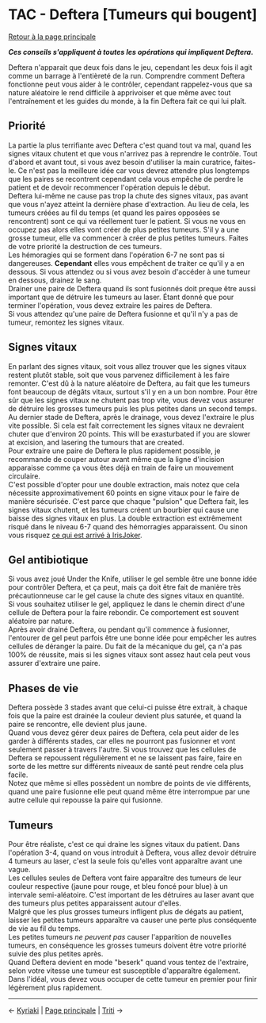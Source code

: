 
# TAC - Deftera [Tumeurs qui bougent]

[Retour à la page principale](../../index/fr/index.md)

***Ces conseils s'appliquent à toutes les opérations qui impliquent Deftera.*** <br>

Deftera n'apparait que deux fois dans le jeu, cependant les deux fois il agit comme un barrage à l'entièreté de la run. Comprendre comment Deftera fonctionne peut vous aider à le contrôler, cependant rappelez-vous que sa nature aléatoire le rend difficile à apprivoiser et que même avec tout l'entraînement et les guides du monde, à la fin Deftera fait ce qui lui plaît. <br>

## Priorité

La partie la plus terrifiante avec Deftera c'est quand tout va mal, quand les signes vitaux chutent et que vous n'arrivez pas à reprendre le contrôle. Tout d'abord et avant tout, si vous avez besoin d'utiliser la main curatrice, faites-le. Ce n'est pas la meilleure idée car vous devrez attendre plus longtemps que les paires se recontrent cependant cela vous empêche de perdre le patient et de devoir recommencer l'opération depuis le début. <br>
Deftera lui-même ne cause pas trop la chute des signes vitaux, pas avant que vous n'ayez atteint la dernière phase d'extraction. Au lieu de cela, les tumeurs créées au fil du temps (et quand les paires opposées se rencontrent) sont ce qui va réellement tuer le patient. Si vous ne vous en occupez pas alors elles vont créer de plus petites tumeurs. S'il y a une grosse tumeur, elle va commencer à créer de plus petites tumeurs. Faites de votre priorité la destruction de ces tumeurs. <br>
Les hémoragies qui se forment dans l'opération 6-7 ne sont pas si dangereuses. **Cependant** elles vous empêchent de traiter ce qu'il y a en dessous. Si vous attendez ou si vous avez besoin d'accéder à une tumeur en dessous, drainez le sang. <br>
Drainer une paire de Deftera quand ils sont fusionnés doit preque être aussi important que de détruire les tumeurs au laser. Étant donné que pour terminer l'opération, vous devez extraire les paires de Deftera.<br>
Si vous attendez qu'une paire de Deftera fusionne et qu'il n'y a pas de tumeur, remontez les signes vitaux. <br>

## Signes vitaux

En parlant des signes vitaux, soit vous allez trouver que les signes vitaux restent plutôt stable, soit que vous parvenez difficilement à les faire remonter. C'est dû à la nature aléatoire de Deftera, au fait que les tumeurs font beaucoup de dégâts vitaux, surtout s'il y en a un bon nombre. Pour être sûr que les signes vitaux ne chutent pas trop vite, vous devez vous assurer de détruire les grosses tumeurs puis les plus petites dans un second temps. <br>
Au dernier stade de Deftera, après le drainage, vous devez l'extraire le plus vite possible. Si cela est fait correctement les signes vitaux ne devraient chuter que d'environ 20 points. This will be exasturbated if you are slower at excision, and lasering the tumours that are created. <br>
Pour extraire une paire de Deftera le plus rapidement possible, je recommande de couper autour avant même que la ligne d'incision apparaisse comme ça vous êtes déjà en train de faire un mouvement circulaire. <br>
C'est possible d'opter pour une double extraction, mais notez que cela nécessite approximativement 60 points en signe vitaux pour le faire de manière sécurisée. C'est parce que chaque "pulsion" que Deftera fait, les signes vitaux chutent, et les tumeurs créent un bourbier qui cause une baisse des signes vitaux en plus. La double extraction est extrêmement risqué dans le niveau 6-7 quand des hémorragies apparaissent. Ou sinon vous risquez [ce qui est arrivé à IrisJoker](https://www.youtube.com/watch?v=RlSR_997Kc0). <br>

## Gel antibiotique

Si vous avez joué Under the Knife, utiliser le gel semble être une bonne idée pour contrôler Deftera, et ça peut, mais ça doit être fait de manière très précautionneuse car le gel cause la chute des signes vitaux en quantité. <br>
Si vous souhaitez utiliser le gel, appliquez le dans le chemin direct d'une cellule de Deftera pour la faire rebondir. Ce comportement est souvent aléatoire par nature. <br>
Après avoir drainé Deftera, ou pendant qu'il commence à fusionner, l'entourer de gel peut parfois être une bonne idée pour empêcher les autres cellules de déranger la paire. Du fait de la mécanique du gel, ça n'a pas 100% de réussite, mais si les signes vitaux sont assez haut cela peut vous assurer d'extraire une paire. <br>

## Phases de vie

Deftera possède 3 stades avant que celui-ci puisse être extrait, à chaque fois que la paire est drainée la couleur devient plus saturée, et quand la paire se rencontre, elle devient plus jaune. <br>
Quand vous devez gérer deux paires de Deftera, cela peut aider de les garder à différents stades, car elles ne pourront pas fusionner et vont seulement passer à travers l'autre. Si vous trouvez que les cellules de Deftera se repoussent régulièrement et ne se laissent pas faire, faire en sorte de les mettre sur différents niveaux de santé peut rendre cela plus facile. <br>
Notez que même si elles possèdent un nombre de points de vie différents, quand une paire fusionne elle peut quand même être interrompue par une autre cellule qui repousse la paire qui fusionne. <br>

## Tumeurs

Pour être réaliste, c'est ce qui draine les signes vitaux du patient. Dans l'opération 3-4, quand on vous introduit à Deftera, vous allez devoir détruire 4 tumeurs au laser, c'est la seule fois qu'elles vont apparaître avant une vague. <br>
Les cellules seules de Deftera vont faire apparaître des tumeurs de leur couleur respective (jaune pour rouge, et bleu foncé pour blue) à un intervale semi-aléatoire. C'est important de les détruires au laser avant que des tumeurs plus petites apparaissent autour d'elles. <br>
Malgré que les plus grosses tumeurs infligent plus de dégats au patient, laisser les petites tumeurs apparaître va causer une perte plus conséquente de vie au fil du temps. <br>
Les petites tumeurs *ne peuvent pas* causer l'apparition de nouvelles tumeurs, en conséquence les grosses tumeurs doivent être votre priorité suivie des plus petites après. <br>
Quand Deftera devient en mode "beserk" quand vous tentez de l'extraire, selon votre vitesse une tumeur est susceptible d'apparaître également. Dans l'idéal, vous devez vous occuper de cette tumeur en premier pour finir légèrement plus rapidement. <br>

---

← [Kyriaki](kyriaki.md) | [Page principale](../../index/fr/index.md) | [Triti](triti.md) →